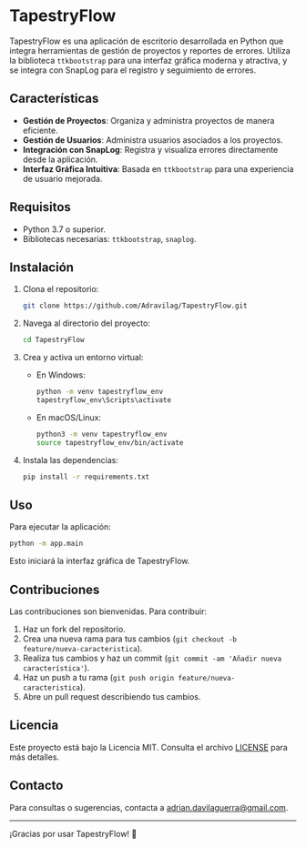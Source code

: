
# TapestryFlow

TapestryFlow es una aplicación de escritorio desarrollada en Python que integra herramientas de gestión de proyectos y reportes de errores. Utiliza la biblioteca `ttkbootstrap` para una interfaz gráfica moderna y atractiva, y se integra con SnapLog para el registro y seguimiento de errores.

## Características

- **Gestión de Proyectos**: Organiza y administra proyectos de manera eficiente.
- **Gestión de Usuarios**: Administra usuarios asociados a los proyectos.
- **Integración con SnapLog**: Registra y visualiza errores directamente desde la aplicación.
- **Interfaz Gráfica Intuitiva**: Basada en `ttkbootstrap` para una experiencia de usuario mejorada.

## Requisitos

- Python 3.7 o superior.
- Bibliotecas necesarias: `ttkbootstrap`, `snaplog`.

## Instalación

1. Clona el repositorio:

   ```bash
   git clone https://github.com/Adravilag/TapestryFlow.git
   ```

2. Navega al directorio del proyecto:

   ```bash
   cd TapestryFlow
   ```

3. Crea y activa un entorno virtual:

   - En Windows:

     ```bash
     python -m venv tapestryflow_env
     tapestryflow_env\Scripts\activate
     ```

   - En macOS/Linux:

     ```bash
     python3 -m venv tapestryflow_env
     source tapestryflow_env/bin/activate
     ```

4. Instala las dependencias:

   ```bash
   pip install -r requirements.txt
   ```

## Uso

Para ejecutar la aplicación:

```bash
python -m app.main
```

Esto iniciará la interfaz gráfica de TapestryFlow.

## Contribuciones

Las contribuciones son bienvenidas. Para contribuir:

1. Haz un fork del repositorio.
2. Crea una nueva rama para tus cambios (`git checkout -b feature/nueva-caracteristica`).
3. Realiza tus cambios y haz un commit (`git commit -am 'Añadir nueva característica'`).
4. Haz un push a tu rama (`git push origin feature/nueva-caracteristica`).
5. Abre un pull request describiendo tus cambios.

## Licencia

Este proyecto está bajo la Licencia MIT. Consulta el archivo [LICENSE](LICENSE) para más detalles.

## Contacto

Para consultas o sugerencias, contacta a [adrian.davilaguerra@gmail.com](mailto:adrian.davilaguerra@gmail.com).

---

¡Gracias por usar TapestryFlow! 🚀
